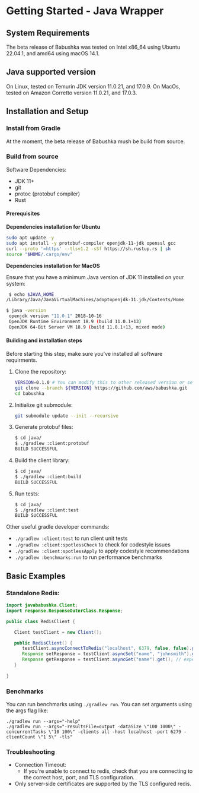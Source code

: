 # Getting Started - Java Wrapper

## System Requirements

The beta release of Babushka was tested on Intel x86_64 using Ubuntu 22.04.1, and amd64 using macOS 14.1.

## Java supported version

On Linux, tested on Temurin JDK version 11.0.21, and 17.0.9. 
On MacOs, tested on Amazon Corretto version 11.0.21, and 17.0.3. 

## Installation and Setup

### Install from Gradle

At the moment, the beta release of Babushka mush be build from source. 

### Build from source

Software Dependencies:

- JDK 11+
- git
- protoc (protobuf compiler)
- Rust

#### Prerequisites

**Dependencies installation for Ubuntu**
```bash
sudo apt update -y
sudo apt install -y protobuf-compiler openjdk-11-jdk openssl gcc
curl --proto '=https' --tlsv1.2 -sSf https://sh.rustup.rs | sh
source "$HOME/.cargo/env"
```

**Dependencies installation for MacOS**

Ensure that you have a minimum Java version of JDK 11 installed on your system:
```bash
 $ echo $JAVA_HOME
/Library/Java/JavaVirtualMachines/adoptopenjdk-11.jdk/Contents/Home

$ java -version
 openjdk version "11.0.1" 2018-10-16
 OpenJDK Runtime Environment 18.9 (build 11.0.1+13)
 OpenJDK 64-Bit Server VM 18.9 (build 11.0.1+13, mixed mode)
```

#### Building and installation steps
Before starting this step, make sure you've installed all software requirments.
1. Clone the repository:
    ```bash
    VERSION=0.1.0 # You can modify this to other released version or set it to "main" to get the unstable branch
    git clone --branch ${VERSION} https://github.com/aws/babushka.git
    cd babushka
    ```
2. Initialize git submodule:
    ```bash
    git submodule update --init --recursive
    ```
3. Generate protobuf files:
    ```bash
   $ cd java/
   $ ./gradlew :client:protobuf
   BUILD SUCCESSFUL
    ```
4. Build the client library:
    ```bash
   $ cd java/
   $ ./gradlew :client:build
   BUILD SUCCESSFUL
    ```
5. Run tests:
   ```bash
   $ cd java/
   $ ./gradlew :client:test
   BUILD SUCCESSFUL
    ```

Other useful gradle developer commands: 
* `./gradlew :client:test` to run client unit tests
* `./gradlew :client:spotlessCheck` to check for codestyle issues
* `./gradlew :client:spotlessApply` to apply codestyle recommendations
* `./gradlew :benchmarks:run` to run performance benchmarks

## Basic Examples

### Standalone Redis:

```java
import javababushka.Client;
import response.ResponseOuterClass.Response;

public class RedisClient {

   Client testClient = new Client();

   public RedisClient() {
      testClient.asyncConnectToRedis("localhost", 6379, false, false).get(); // expect Ok
      Response setResponse = testClient.asyncSet("name", "johnsmith").get(); // expect Ok
      Response getResponse = testClient.asyncGet("name").get(); // expect "johnsmith"
   }
  
}
```

### Benchmarks

You can run benchmarks using `./gradlew run`. You can set arguments using the args flag like:

```shell
./gradlew run --args="-help"
./gradlew run --args="-resultsFile=output -dataSize \"100 1000\" -concurrentTasks \"10 100\" -clients all -host localhost -port 6279 -clientCount \"1 5\" -tls"
```

### Troubleshooting

* Connection Timeout: 
  * If you're unable to connect to redis, check that you are connecting to the correct host, port, and TLS configuration.
* Only server-side certificates are supported by the TLS configured redis.

